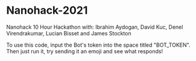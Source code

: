 # Nanohack-2021
 Nanohack 10 Hour Hackathon with: Ibrahim Aydogan, David Kuc, Denel Virendrakumar, Lucian Bisset and James Stockton


To use this code, input the Bot's token into the space titled "BOT_TOKEN". Then just run it, try sending it an emoji and see what responds!

